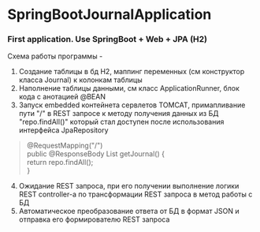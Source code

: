 # SpringBootJournalApplication
### First application. Use SpringBoot + Web + JPA (H2)  

Схема работы программы - 

1) Создание таблицы в бд H2, маппинг переменных (см конструктор класса Journal) к колонкам таблицы  
2) Наполнение таблицы данными, см класс ApplicationRunner, блок кода с анотацией @BEAN  
3) Запуск embedded контейнета сервлетов TOMCAT, примапливание пути "/" в REST запросе к 
методу получения данных из БД "repo.findAll()" который стал доступен после использования интерфейса JpaRepository

>    @RequestMapping("/")  
>       public @ResponseBody List<Journal> getJournal() {  
>           return repo.findAll();  
>       }  
4) Ожидание REST запроса, при его получении выполнение логики REST controller-a по трансформации REST запроса в метод работы с БД  
5) Автоматическое преобразование ответа от БД в формат JSON и отправка его формирователю REST запроса  
